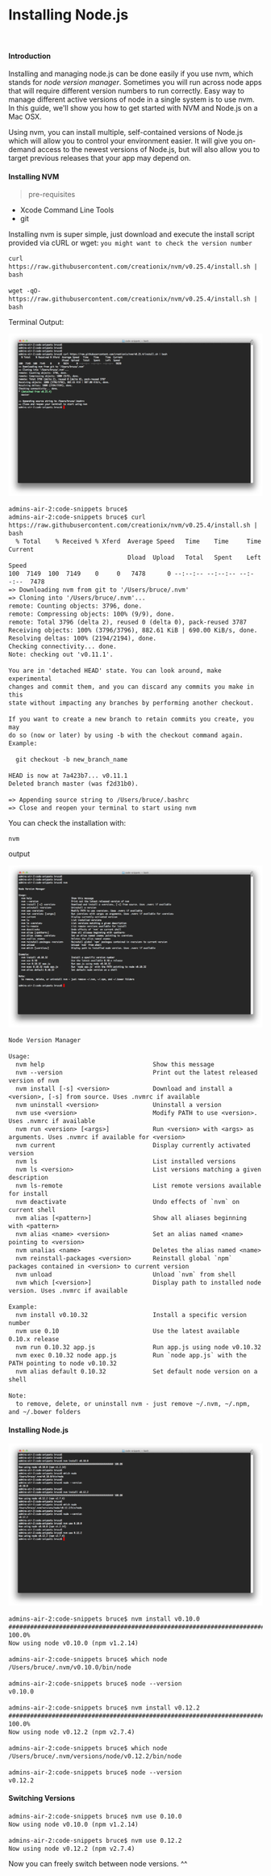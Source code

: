 # Installing Node.js
<br />

#### Introduction

Installing and managing node.js can be done easily if you use nvm, which stands for _node version manager_. Sometimes you will run across node apps that will require different version numbers to run correctly. Easy way to manage different active versions of node in a single system is to use nvm. In this guide, we'll show you how to get started with NVM and Node.js on a Mac OSX.

Using nvm, you can install multiple, self-contained versions of Node.js which will allow you to control your environment easier. It will give you on-demand access to the newest versions of Node.js, but will also allow you to target previous releases that your app may depend on.

#### Installing NVM
> pre-requisites
* Xcode Command Line Tools
* git

Installing nvm is super simple, just download and execute the install script provided via cURL or wget: `you might want to check the version number`

    curl https://raw.githubusercontent.com/creationix/nvm/v0.25.4/install.sh | bash
    
    wget -qO- https://raw.githubusercontent.com/creationix/nvm/v0.25.4/install.sh | bash

Terminal Output:

![Installing NVM](https://github.com/b-rucel/code-snippets/blob/master/mac.node_setup/install.nvm.png "Installing NVM")

    admins-air-2:code-snippets bruce$ 
    admins-air-2:code-snippets bruce$ curl https://raw.githubusercontent.com/creationix/nvm/v0.25.4/install.sh | bash
      % Total    % Received % Xferd  Average Speed   Time    Time     Time  Current
                                     Dload  Upload   Total   Spent    Left  Speed
    100  7149  100  7149    0     0   7478      0 --:--:-- --:--:-- --:--:--  7478
    => Downloading nvm from git to '/Users/bruce/.nvm'
    => Cloning into '/Users/bruce/.nvm'...
    remote: Counting objects: 3796, done.
    remote: Compressing objects: 100% (9/9), done.
    remote: Total 3796 (delta 2), reused 0 (delta 0), pack-reused 3787
    Receiving objects: 100% (3796/3796), 882.61 KiB | 690.00 KiB/s, done.
    Resolving deltas: 100% (2194/2194), done.
    Checking connectivity... done.
    Note: checking out 'v0.11.1'.
     
    You are in 'detached HEAD' state. You can look around, make experimental
    changes and commit them, and you can discard any commits you make in this
    state without impacting any branches by performing another checkout.
     
    If you want to create a new branch to retain commits you create, you may
    do so (now or later) by using -b with the checkout command again. Example:
     
      git checkout -b new_branch_name
     
    HEAD is now at 7a423b7... v0.11.1
    Deleted branch master (was f2d31b0).

    => Appending source string to /Users/bruce/.bashrc
    => Close and reopen your terminal to start using nvm


You can check the installation with:

    nvm
    
output

![NVM Command](https://github.com/b-rucel/code-snippets/blob/master/mac.node_setup/nvm.png "NVM Command")

    Node Version Manager

    Usage:
      nvm help                              Show this message
      nvm --version                         Print out the latest released version of nvm
      nvm install [-s] <version>            Download and install a <version>, [-s] from source. Uses .nvmrc if available
      nvm uninstall <version>               Uninstall a version
      nvm use <version>                     Modify PATH to use <version>. Uses .nvmrc if available
      nvm run <version> [<args>]            Run <version> with <args> as arguments. Uses .nvmrc if available for <version>
      nvm current                           Display currently activated version
      nvm ls                                List installed versions
      nvm ls <version>                      List versions matching a given description
      nvm ls-remote                         List remote versions available for install
      nvm deactivate                        Undo effects of `nvm` on current shell
      nvm alias [<pattern>]                 Show all aliases beginning with <pattern>
      nvm alias <name> <version>            Set an alias named <name> pointing to <version>
      nvm unalias <name>                    Deletes the alias named <name>
      nvm reinstall-packages <version>      Reinstall global `npm` packages contained in <version> to current version
      nvm unload                            Unload `nvm` from shell
      nvm which [<version>]                 Display path to installed node version. Uses .nvmrc if available

    Example:
      nvm install v0.10.32                  Install a specific version number
      nvm use 0.10                          Use the latest available 0.10.x release
      nvm run 0.10.32 app.js                Run app.js using node v0.10.32
      nvm exec 0.10.32 node app.js          Run `node app.js` with the PATH pointing to node v0.10.32
      nvm alias default 0.10.32             Set default node version on a shell

    Note:
      to remove, delete, or uninstall nvm - just remove ~/.nvm, ~/.npm, and ~/.bower folders
    
    
#### Installing Node.js

![Installing Node.js](https://github.com/b-rucel/code-snippets/blob/master/mac.node_setup/install.node.png "Installing Node.js")

    admins-air-2:code-snippets bruce$ nvm install v0.10.0
    ######################################################################## 100.0%
    Now using node v0.10.0 (npm v1.2.14)

    admins-air-2:code-snippets bruce$ which node
    /Users/bruce/.nvm/v0.10.0/bin/node

    admins-air-2:code-snippets bruce$ node --version
    v0.10.0

    admins-air-2:code-snippets bruce$ nvm install v0.12.2
    ######################################################################## 100.0%
    Now using node v0.12.2 (npm v2.7.4)

    admins-air-2:code-snippets bruce$ which node
    /Users/bruce/.nvm/versions/node/v0.12.2/bin/node

    admins-air-2:code-snippets bruce$ node --version
    v0.12.2


#### Switching Versions

    admins-air-2:code-snippets bruce$ nvm use 0.10.0
    Now using node v0.10.0 (npm v1.2.14)

    admins-air-2:code-snippets bruce$ nvm use 0.12.2
    Now using node v0.12.2 (npm v2.7.4)    


Now you can freely switch between node versions. ^^

